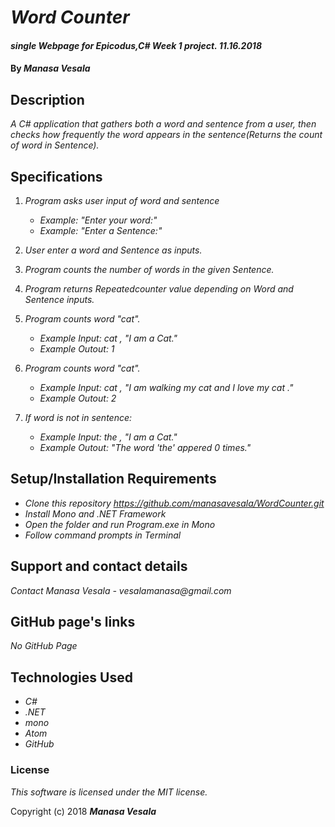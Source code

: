 # _Word Counter_

#### _single Webpage for Epicodus,C# Week 1 project. 11.16.2018_

#### By _**Manasa Vesala**_

## Description

_A C# application that gathers both a word and sentence from a user, then checks how frequently the word appears in the sentence(Returns the count of word in Sentence)._

## Specifications

1. _Program asks user input of word and sentence_
   * _Example: "Enter your word:"_ 
   * _Example: "Enter a Sentence:"_

2. _User enter a word and Sentence as inputs._

3. _Program counts the number of words in the given Sentence._

4. _Program returns Repeatedcounter value depending on Word and Sentence inputs._

5. _Program counts word "cat"._
   * _Example Input: cat , "I am a Cat."_
   * _Example Outout: 1_

6. _Program counts word "cat"._
   * _Example Input: cat , "I am walking my cat and I love my cat ."_
   * _Example Outout: 2_

7. _If word is not in sentence:_
   * _Example Input: the , "I am a Cat."_
   * _Example Outout: "The word 'the' appered 0 times."_   

## Setup/Installation Requirements

* _Clone this repository_
    _https://github.com/manasavesala/WordCounter.git_
* _Install Mono and .NET Framework_
* _Open the folder and run Program.exe in Mono_
* _Follow command prompts in Terminal_

## Support and contact details

_Contact Manasa Vesala - vesalamanasa@gmail.com_

## GitHub page's links

_No GitHub Page_

## Technologies Used

* _C#_
* _.NET_
* _mono_
* _Atom_
* _GitHub_

### License

*This software is licensed under the MIT license.*

Copyright (c) 2018 **_Manasa Vesala_**